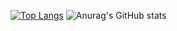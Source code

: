 [![Top Langs](https://github-readme-stats.vercel.app/api/top-langs/?username=MASAKi-cell)](https://github.com/anuraghazra/github-readme-stats)
![Anurag's GitHub stats](https://github-readme-stats.vercel.app/api?username=MASAKi-cell&show_icons=true&theme=cobalt)
